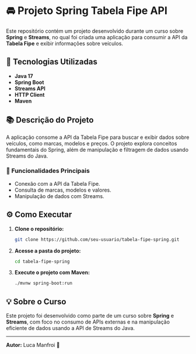 # 🚘 Projeto Spring Tabela Fipe API

Este repositório contém um projeto desenvolvido durante um curso sobre **Spring** e **Streams**, no qual foi criada uma aplicação para consumir a API da **Tabela Fipe** e exibir informações sobre veículos.

## 🚀 Tecnologias Utilizadas
- **Java 17**
- **Spring Boot**
- **Streams API**
- **HTTP Client**
- **Maven**

## 📚 Descrição do Projeto
A aplicação consome a API da Tabela Fipe para buscar e exibir dados sobre veículos, como marcas, modelos e preços. O projeto explora conceitos fundamentais do Spring, além de manipulação e filtragem de dados usando Streams do Java.

### 📌 Funcionalidades Principais
- Conexão com a API da Tabela Fipe.
- Consulta de marcas, modelos e valores.
- Manipulação de dados com Streams.

## ⚙️ Como Executar
1. **Clone o repositório:**
   ```bash
   git clone https://github.com/seu-usuario/tabela-fipe-spring.git
   ```
2. **Acesse a pasta do projeto:**
   ```bash
   cd tabela-fipe-spring
   ```
3. **Execute o projeto com Maven:**
   ```bash
   ./mvnw spring-boot:run
   ```

## 💡 Sobre o Curso
Este projeto foi desenvolvido como parte de um curso sobre **Spring** e **Streams**, com foco no consumo de APIs externas e na manipulação eficiente de dados usando a API de Streams do Java.

---
**Autor:** Luca Manfroi 🚀
